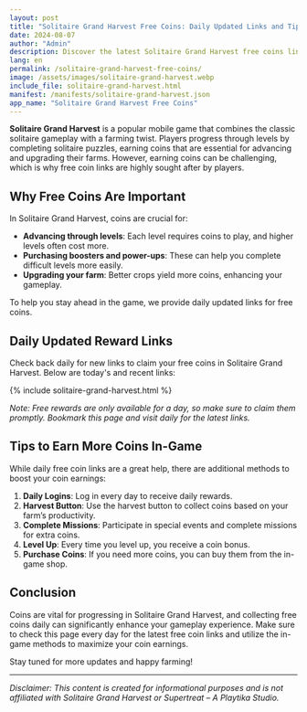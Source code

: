 ```yaml
---
layout: post
title: "Solitaire Grand Harvest Free Coins: Daily Updated Links and Tips"
date: 2024-08-07
author: "Admin"
description: Discover the latest Solitaire Grand Harvest free coins links updated daily, along with tips to maximize your rewards.
lang: en
permalink: /solitaire-grand-harvest-free-coins/
image: /assets/images/solitaire-grand-harvest.webp
include_file: solitaire-grand-harvest.html
manifest: /manifests/solitaire-grand-harvest.json
app_name: "Solitaire Grand Harvest Free Coins"
---
```


**Solitaire Grand Harvest** is a popular mobile game that combines the classic solitaire gameplay with a farming twist. Players progress through levels by completing solitaire puzzles, earning coins that are essential for advancing and upgrading their farms. However, earning coins can be challenging, which is why free coin links are highly sought after by players.

## Why Free Coins Are Important

In Solitaire Grand Harvest, coins are crucial for:
- **Advancing through levels**: Each level requires coins to play, and higher levels often cost more.
- **Purchasing boosters and power-ups**: These can help you complete difficult levels more easily.
- **Upgrading your farm**: Better crops yield more coins, enhancing your gameplay.

To help you stay ahead in the game, we provide daily updated links for free coins.

## Daily Updated Reward Links

Check back daily for new links to claim your free coins in Solitaire Grand Harvest. Below are today's and recent links:

{% include solitaire-grand-harvest.html %}

*Note: Free rewards are only available for a day, so make sure to claim them promptly. Bookmark this page and visit daily for the latest links.*

## Tips to Earn More Coins In-Game

While daily free coin links are a great help, there are additional methods to boost your coin earnings:

1. **Daily Logins**: Log in every day to receive daily rewards.
2. **Harvest Button**: Use the harvest button to collect coins based on your farm’s productivity.
3. **Complete Missions**: Participate in special events and complete missions for extra coins.
4. **Level Up**: Every time you level up, you receive a coin bonus.
5. **Purchase Coins**: If you need more coins, you can buy them from the in-game shop.

## Conclusion

Coins are vital for progressing in Solitaire Grand Harvest, and collecting free coins daily can significantly enhance your gameplay experience. Make sure to check this page every day for the latest free coin links and utilize the in-game methods to maximize your coin earnings.

Stay tuned for more updates and happy farming!

---

*Disclaimer: This content is created for informational purposes and is not affiliated with Solitaire Grand Harvest or Supertreat – A Playtika Studio.*